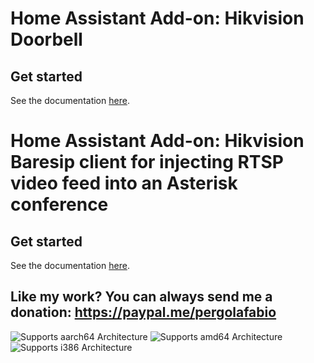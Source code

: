 # Home Assistant Add-on: Hikvision Doorbell
## Get started

See the documentation [here](hikvision-sdk/README.md).


# Home Assistant Add-on: Hikvision Baresip client for injecting RTSP video feed into an Asterisk conference
## Get started

See the documentation [here](hikvision-baresip/README.md).



## Like my work? You can always send me a donation: https://paypal.me/pergolafabio

![Supports aarch64 Architecture][aarch64-shield]
![Supports amd64 Architecture][amd64-shield]
![Supports i386 Architecture][i386-shield]

[aarch64-shield]: https://img.shields.io/badge/aarch64-yes-green.svg
[amd64-shield]: https://img.shields.io/badge/amd64-yes-green.svg
[i386-shield]: https://img.shields.io/badge/i386-yes-green.svg
